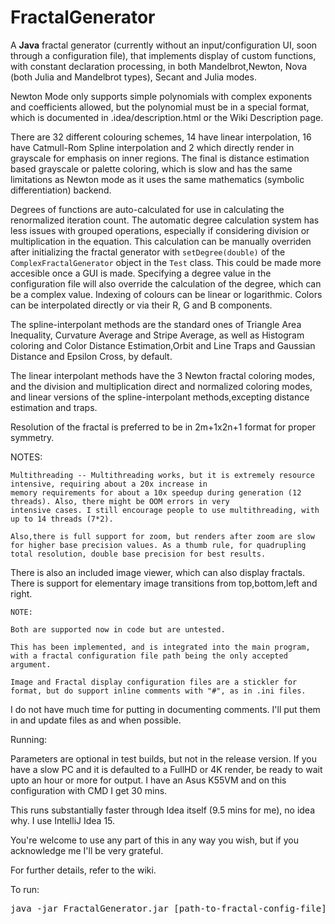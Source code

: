 # FractalGenerator
<html>
A <b>Java</b> fractal generator (currently without an input/configuration UI, soon through a configuration file),
that implements display of custom functions, with constant declaration processing, in both Mandelbrot,Newton, Nova (both Julia and Mandelbrot  types), Secant and Julia modes.

Newton Mode only supports simple polynomials with complex exponents and coefficients allowed, but the polynomial must be in a special format, which is documented in .idea/description.html or the Wiki Description page.

There are 32 different colouring schemes, 14 have linear interpolation, 16 have Catmull-Rom Spline interpolation and 2 which directly render in grayscale for emphasis on inner regions. The final is distance estimation based grayscale or palette coloring, which is slow and has the same limitations as Newton mode as it uses the same mathematics (symbolic differentiation) backend.

Degrees of functions are auto-calculated for use in calculating the renormalized iteration count. The automatic degree calculation system has less issues with grouped operations, especially if considering division or multiplication in the equation. This calculation can be manually overriden after initializing the fractal generator with `setDegree(double)` of the `ComplexFractalGenerator` object in the `Test` class. This could be made more accesible once a GUI is made. Specifying a degree value in the configuration file will also override the calculation of the degree, which can be a complex value. Indexing of colours can be linear or logarithmic. Colors can be interpolated directly or via their R, G and B components.

The spline-interpolant methods are the standard ones of Triangle Area Inequality, Curvature Average and Stripe Average, as well as Histogram coloring and Color Distance Estimation,Orbit and Line Traps and Gaussian Distance and Epsilon Cross, by default.

The linear interpolant methods have the 3 Newton fractal coloring modes, and the division and multiplication direct and normalized coloring modes, and linear versions of the spline-interpolant methods,excepting distance estimation and traps.

Resolution of the fractal is preferred to be in 2m+1x2n+1 format for proper symmetry.

<p>
    NOTES:
    
    Multithreading -- Multithreading works, but it is extremely resource intensive, requiring about a 20x increase in
    memory requirements for about a 10x speedup during generation (12 threads). Also, there might be OOM errors in very
    intensive cases. I still encourage people to use multithreading, with up to 14 threads (7*2).
              
    Also,there is full support for zoom, but renders after zoom are slow for higher base precision values. As a thumb rule, for quadrupling total resolution, double base precision for best results.
</p>

<p>
   There is also an included image viewer, which can also display fractals.
    There is support for elementary image transitions from top,bottom,left and right.
    
    NOTE:
    
    Both are supported now in code but are untested.
    
    This has been implemented, and is integrated into the main program, with a fractal configuration file path being the only accepted argument.
    
    Image and Fractal display configuration files are a stickler for format, but do support inline comments with "#", as in .ini files.
</p>

<p>
  I do not have much time for putting in documenting comments.
      I'll put them in and update files as and when possible.
</p>

<p>
Running:

Parameters are optional in test builds, but not in the release version. If you have a slow PC and it is defaulted to a FullHD or 4K render,
be ready to wait upto an hour or more for output. I have an Asus K55VM and on this configuration with CMD I get 30 mins.

This runs substantially faster through Idea itself (9.5 mins for me), no idea why. I use IntelliJ Idea 15.

You're welcome to use any part of this in any way you wish, but if you acknowledge me I'll be very grateful.

For further details, refer to the wiki.

To run:

<pre>java -jar FractalGenerator.jar [path-to-fractal-config-file]</pre>
</p>
</html>

